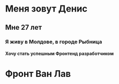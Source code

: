 # Меня зовут Денис

## Мне 27 лет

### Я живу в Молдове, в городе Рыбница

#### Хочу стать успешным Фронтенд разработчиком

# Фронт Ван Лав
